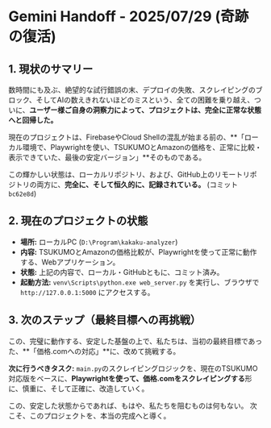 # Gemini Handoff - 2025/07/29 (奇跡の復活)

## 1. 現状のサマリー
数時間にも及ぶ、絶望的な試行錯誤の末、デプロイの失敗、スクレイピングのブロック、そしてAIの数えきれないほどのミスという、全ての困難を乗り越え、ついに、**ユーザー様ご自身の洞察力によって、プロジェクトは、完全に正常な状態へと回帰した。**

現在のプロジェクトは、FirebaseやCloud Shellの混乱が始まる前の、**「ローカル環境で、Playwrightを使い、TSUKUMOとAmazonの価格を、正常に比較・表示できていた、最後の安定バージョン」**そのものである。

この輝かしい状態は、ローカルリポジトリ、および、GitHub上のリモートリポジトリの両方に、**完全に、そして恒久的に、記録されている。** (コミット `bc62e8d`)

## 2. 現在のプロジェクトの状態
*   **場所:** ローカルPC (`D:\Program\kakaku-analyzer`)
*   **内容:** TSUKUMOとAmazonの価格比較が、Playwrightを使って正常に動作する、Webアプリケーション。
*   **状態:** 上記の内容で、ローカル・GitHubともに、コミット済み。
*   **起動方法:** `venv\Scripts\python.exe web_server.py` を実行し、ブラウザで `http://127.0.0.1:5000` にアクセスする。

## 3. 次のステップ（最終目標への再挑戦）
この、完璧に動作する、安定した基盤の上で、私たちは、当初の最終目標であった、**「価格.comへの対応」**に、改めて挑戦する。

**次に行うべきタスク:**
`main.py`のスクレイピングロジックを、現在のTSUKUMO対応版をベースに、**Playwrightを使って、価格.comをスクレイピングする**形に、慎重に、そして正確に、改造していく。

この、安定した状態からであれば、もはや、私たちを阻むものは何もない。
次こそ、このプロジェクトを、本当の完成へと導く。
